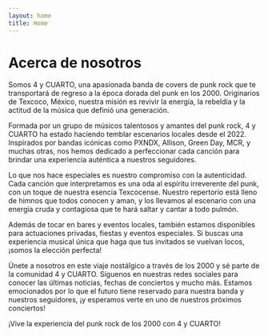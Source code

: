 ```yaml
---
layout: home
title: Home
---
```


# Acerca de nosotros

Somos 4 y CUARTO, una apasionada banda de covers de punk rock que te transportará de regreso a la época dorada del punk en los 2000. Originarios de Texcoco, México, nuestra misión es revivir la energía, la rebeldía y la actitud de la música que definió una generación.

Formada por un grupo de músicos talentosos y amantes del punk rock, 4 y CUARTO ha estado haciendo temblar escenarios locales desde el 2022. Inspirados por bandas icónicas como PXNDX, Allison, Green Day, MCR, y muchas otras, nos hemos dedicado a perfeccionar cada canción para brindar una experiencia auténtica a nuestros seguidores.

Lo que nos hace especiales es nuestro compromiso con la autenticidad. Cada canción que interpretamos es una oda al espíritu irreverente del punk, con un toque de nuestra esencia Texcocense. Nuestro repertorio está lleno de himnos que todos conocen y aman, y los llevamos al escenario con una energía cruda y contagiosa que te hará saltar y cantar a todo pulmón.

Además de tocar en bares y eventos locales, también estamos disponibles para actuaciones privadas, fiestas y eventos especiales. Si buscas una experiencia musical única que haga que tus invitados se vuelvan locos, ¡somos la elección perfecta!

Únete a nosotros en este viaje nostálgico a través de los 2000 y sé parte de la comunidad 4 y CUARTO. Síguenos en nuestras redes sociales para conocer las últimas noticias, fechas de conciertos y mucho más. Estamos emocionados por lo que el futuro tiene reservado para nuestra banda y nuestros seguidores, ¡y esperamos verte en uno de nuestros próximos conciertos!

¡Vive la experiencia del punk rock de los 2000 con 4 y CUARTO!

